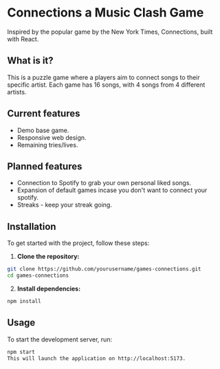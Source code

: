 # Connections a Music Clash Game

Inspired by the popular game by the New York Times, Connections, built with React.

## What is it?
This is a puzzle game where a players aim to connect songs to their specific artist. Each game has 16 songs, with 4 songs from 4 different artists. 

## Current features
- Demo base game.
- Responsive web design.
- Remaining tries/lives.

## Planned features
- Connection to Spotify to grab your own personal liked songs.
- Expansion of default games incase you don't want to connect your spotify.
- Streaks - keep your streak going.

## Installation

To get started with the project, follow these steps:

1. **Clone the repository:**

```bash
git clone https://github.com/yourusername/games-connections.git
cd games-connections
```

2. **Install dependencies:**

```bash
npm install
```

## Usage

To start the development server, run:

```bash
npm start
This will launch the application on http://localhost:5173.
```